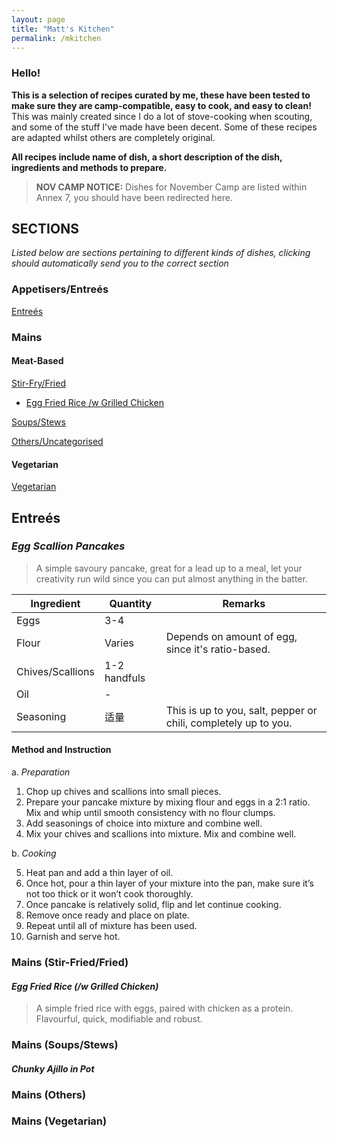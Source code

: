 ```yaml
---
layout: page
title: "Matt's Kitchen"
permalink: /mkitchen
---
```


### Hello!

**This is a selection of recipes curated by me, these have been tested to make sure they are camp-compatible, easy to cook, and easy to clean!**
This was mainly created since I do a lot of stove-cooking when scouting, and some of the stuff I've made have been decent. Some of these recipes are adapted
whilst others are completely original.

**All recipes include name of dish, a short description of the dish, ingredients and methods to prepare.**

> **NOV CAMP NOTICE:** Dishes for November Camp are listed within Annex 7, you should have been redirected here.

## SECTIONS

_Listed below are sections pertaining to different kinds of dishes, clicking should automatically send you to the correct section_

### Appetisers/Entreés
[Entreés](#entrées)

### Mains
#### Meat-Based
[Stir-Fry/Fried](#mains-stir-friedfried)
  - [Egg Fried Rice /w Grilled Chicken](#egg-fried-rice-w-grilled-chicken)

[Soups/Stews](#mains-soupsstews)


[Others/Uncategorised](#mains-others)

#### Vegetarian
[Vegetarian](#mains-vegetarian)


## Entreés

### _**Egg Scallion Pancakes**_
> A simple savoury pancake, great for a lead up to a meal, let your creativity run wild since you can put
> almost anything in the batter.

| Ingredient       	| Quantity     	| Remarks                                                         	|
|------------------	|--------------	|-----------------------------------------------------------------	|
| Eggs             	| 3-4          	|                                                                 	|
| Flour            	| Varies       	| Depends on amount of egg, since it's ratio-based.               	|
| Chives/Scallions 	| 1-2 handfuls 	|                                                                 	|
| Oil              	| -            	|                                                                 	|
| Seasoning        	| 适量         	| This is up to you, salt, pepper or chili, completely up to you. 	|

#### **Method and Instruction**

a. _Preparation_
1. Chop up chives and scallions into small pieces.
2. Prepare your pancake mixture by mixing flour and eggs in a 2:1 ratio. Mix and whip until smooth consistency with no flour clumps.
3. Add seasonings of choice into mixture and combine well.
4. Mix your chives and scallions into mixture. Mix and combine well.

b. _Cooking_
   
5. Heat pan and add a thin layer of oil.
6. Once hot, pour a thin layer of your mixture into the pan, make sure it’s not too thick or it won’t cook thoroughly.
7. Once pancake is relatively solid, flip and let continue cooking.
8. Remove once ready and place on plate.
9. Repeat until all of mixture has been used.
10. Garnish and serve hot.

### Mains (Stir-Fried/Fried)

#### _**Egg Fried Rice (/w Grilled Chicken)**_
> A simple fried rice with eggs, paired with chicken as a protein. Flavourful, quick, modifiable and robust.



### Mains (Soups/Stews)

#### _**Chunky Ajillo in Pot**_

### Mains (Others)

### Mains (Vegetarian)



